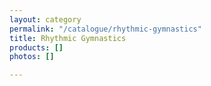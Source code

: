 ```yaml
---
layout: category
permalink: "/catalogue/rhythmic-gymnastics"
title: Rhythmic Gymnastics
products: []
photos: []

---
```

